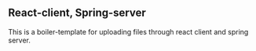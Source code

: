 ## React-client, Spring-server

This is a boiler-template for uploading files through react client and spring server.
